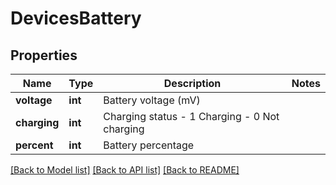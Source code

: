 # DevicesBattery

## Properties
Name | Type | Description | Notes
------------ | ------------- | ------------- | -------------
**voltage** | **int** | Battery voltage (mV) | 
**charging** | **int** |  Charging status - 1 Charging - 0 Not charging  | 
**percent** | **int** | Battery percentage | 

[[Back to Model list]](../README.md#documentation-for-models) [[Back to API list]](../README.md#documentation-for-api-endpoints) [[Back to README]](../README.md)


